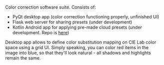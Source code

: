 Color correction software suite. Consists of:
* PyQt desktop app (color correction functioning properly, unfinished UI)
* Flask web server for sharing presets (under development)
* Kotlin Android app for applying pre-made cloud presets (under development.
Repo is [here](https://github.com/a-tsukanov/color-correction-android))

Desktop app allows to define color substitution mapping on CIE Lab color space using a grid UI.
Simply speaking, you can color red items in the image into blue, so that they'll look natural - 
all shadows and highlights remain the same.
